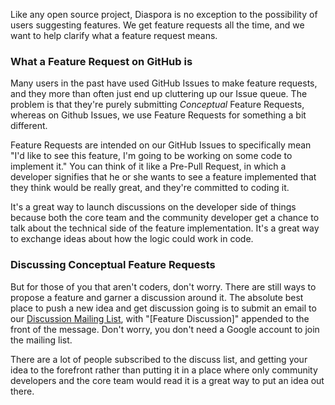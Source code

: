 Like any open source project, Diaspora is no exception to the possibility of users suggesting features. We get feature requests all the time, and we want to help clarify what a feature request means.

### What a Feature Request on GitHub is
Many users in the past have used GitHub Issues to make feature requests, and they more than often just end up cluttering up our Issue queue. The problem is that they're purely submitting _Conceptual_ Feature Requests, whereas on Github Issues, we use Feature Requests for something a bit different.

Feature Requests are intended on our GitHub Issues to specifically mean "I'd like to see this feature, I'm going to be working on some code to implement it." You can think of it like a Pre-Pull Request, in which a developer signifies that he or she wants to see a feature implemented that they think would be really great, and they're committed to coding it. 

It's a great way to launch discussions on the developer side of things because both the core team and the community developer get a chance to talk about the technical side of the feature implementation. It's a great way to exchange ideas about how the logic could work in code.

### Discussing Conceptual Feature Requests
But for those of you that aren't coders, don't worry. There are still ways to propose a feature and garner a discussion around it. The absolute best place to push a new idea and get discussion going is to submit an email to our [Discussion Mailing List](https://groups.google.com/group/diaspora-discuss), with "[Feature Discussion]" appended to the front of the message. Don't worry, you don't need a Google account to join the mailing list.

There are a lot of people subscribed to the discuss list, and getting your idea to the forefront rather than putting it in a place where only community developers and the core team would read it is a great way to put an idea out there. 
